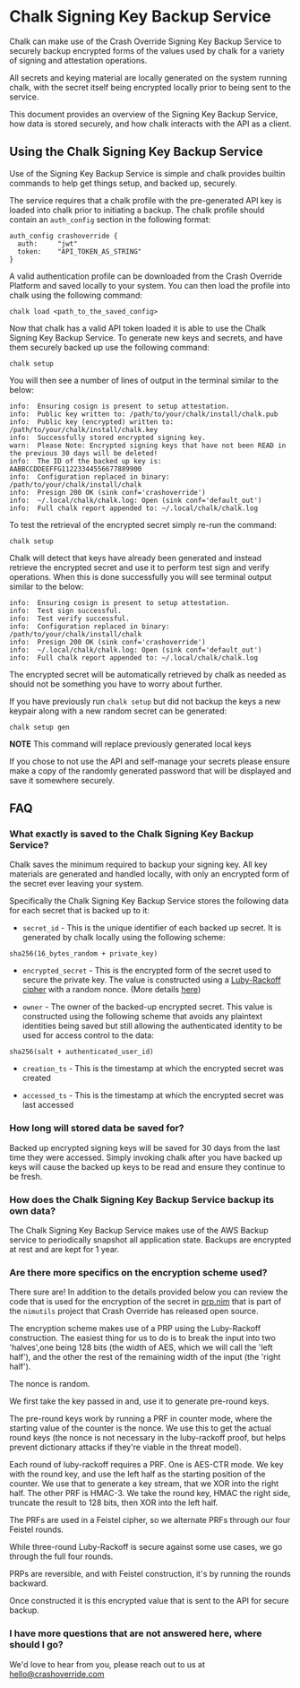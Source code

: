 # Chalk Signing Key Backup Service

Chalk can make use of the Crash Override Signing Key Backup Service
to securely backup encrypted forms of the values used by chalk for a
variety of signing and attestation operations.

All secrets and keying material are locally generated on the
system running chalk, with the secret itself being encrypted
locally prior to being sent to the service.

This document provides an overview of the Signing Key Backup Service,
how data is stored securely, and how chalk interacts with the API as a
client.

## Using the Chalk Signing Key Backup Service

Use of the Signing Key Backup Service is simple and chalk provides
builtin commands to help get things setup, and backed up, securely.

The service requires that a chalk profile with the pre-generated
API key is loaded into chalk prior to initiating a backup. The chalk
profile should contain an `auth_config` section in the following format:

```
auth_config crashoverride {
  auth:     "jwt"
  token:    "API_TOKEN_AS_STRING"
}
```

A valid authentication profile can be downloaded from the Crash Override
Platform and saved locally to your system. You can then load the 
profile into chalk using the following command:

```
chalk load <path_to_the_saved_config>
```

Now that chalk has a valid API token loaded it is able to use the Chalk
Signing Key Backup Service. To generate new keys and secrets, and have 
them securely backed up use the following command:

```
chalk setup
```

You will then see a number of lines of output in the terminal similar to
the below:

```
info:  Ensuring cosign is present to setup attestation.
info:  Public key written to: /path/to/your/chalk/install/chalk.pub
info:  Public key (encrypted) written to: /path/to/your/chalk/install/chalk.key
info:  Successfully stored encrypted signing key.
warn:  Please Note: Encrypted signing keys that have not been READ in the previous 30 days will be deleted!
info:  The ID of the backed up key is: AABBCCDDEEFFG11223344556677889900
info:  Configuration replaced in binary: /path/to/your/chalk/install/chalk
info:  Presign 200 OK (sink conf='crashoverride')
info:  ~/.local/chalk/chalk.log: Open (sink conf='default_out')
info:  Full chalk report appended to: ~/.local/chalk/chalk.log
```

To test the retrieval of the encrypted secret simply re-run the command:

```
chalk setup
```

Chalk will detect that keys have already been generated and instead
retrieve the encrypted secret and use it to perform test sign and
verify operations. When this is done successfully you will see terminal
output similar to the below:

```
info:  Ensuring cosign is present to setup attestation.
info:  Test sign successful.
info:  Test verify successful.
info:  Configuration replaced in binary: /path/to/your/chalk/install/chalk
info:  Presign 200 OK (sink conf='crashoverride')
info:  ~/.local/chalk/chalk.log: Open (sink conf='default_out')
info:  Full chalk report appended to: ~/.local/chalk/chalk.log
```

The encrypted secret will be automatically retrieved by chalk as needed
as should not be something you have to worry about further.

If you have previously run `chalk setup` but did not backup the keys
a new keypair along with a new random secret can be generated:

```
chalk setup gen
```

**NOTE** This command will replace previously generated local keys

If you chose to not use the API and self-manage your secrets please ensure
make a copy of the randomly generated password that will be displayed and
save it somewhere securely.

## FAQ

### What exactly is saved to the Chalk Signing Key Backup Service?

Chalk saves the minimum required to backup your signing key. All key
materials are generated and handled locally, with only an encrypted
form of the secret ever leaving your system.

Specifically the Chalk Signing Key Backup Service stores the following
data for each secret that is backed up to it:

- `secret_id` - This is the unique identifier of each backed up secret.
  It is generated by chalk locally using the following scheme:

```
sha256(16_bytes_random + private_key)
```

- `encrypted_secret` - This is the encrypted form of the secret used
  to secure the private key. The value is constructed using a
  [Luby-Rackoff cipher](https://link.springer.com/referenceworkentry/10.1007/978-1-4419-5906-5_590)
  with a random nonce. (More details [here](#are-there-more-specifics-on-the-encryption-scheme-used))

- `owner` - The owner of the backed-up encrypted secret. This value
  is constructed using the following scheme that avoids any plaintext
  identities being saved but still allowing the authenticated identity
  to be used for access control to the data:

```
sha256(salt + authenticated_user_id)
```

- `creation_ts` - This is the timestamp at which the encrypted secret
  was created

- `accessed_ts` - This is the timestamp at which the encrypted secret
  was last accessed

### How long will stored data be saved for?

Backed up encrypted signing keys will be saved for 30 days from the 
last time they were accessed. Simply invoking chalk after you have
backed up keys will cause the backed up keys to be read and ensure
they continue to be fresh.

### How does the Chalk Signing Key Backup Service backup its own data?

The Chalk Signing Key Backup Service  makes use of the AWS Backup 
service to periodically snapshot all application state. Backups are
encrypted at rest and are kept for 1 year.

### Are there more specifics on the encryption scheme used?

There sure are! In addition to the details provided below you can review
the code that is used for the encryption of the secret in
[prp.nim](https://github.com/crashappsec/nimutils/blob/main/nimutils/prp.nim)
that is part of the `nimutils` project that Crash Override has released
open source.

The encryption scheme makes use of a PRP using the Luby-Rackoff
construction. The easiest thing for us to do is to break the input
into two 'halves',one being 128 bits (the width of AES, which we
will call the 'left half'), and the other the rest of the remaining
width of the input (the 'right half').

The nonce is random.

We first take the key passed in and, use it to generate pre-round keys.

The pre-round keys work by running a PRF in counter mode, where the
starting value of the counter is the nonce. We use this to get the
actual round keys (the nonce is not necessary in the luby-rackoff
proof, but helps prevent dictionary attacks if they're viable in
the threat model).

Each round of luby-rackoff requires a PRF.
One is AES-CTR mode. We key with the round key, and use the left
half as the starting position of the counter. We use that to
generate a key stream, that we XOR into the right half.
The other PRF is HMAC-3. We take the round key, HMAC the right
side, truncate the result to 128 bits, then XOR into the left half.

The PRFs are used in a Feistel cipher, so we alternate PRFs through
our four Feistel rounds.

While three-round Luby-Rackoff is secure against some use cases, we
go through the full four rounds.

PRPs are reversible, and with Feistel construction, it's by
running the rounds backward.

Once constructed it is this encrypted value that is sent to the
API for secure backup.

### I have more questions that are not answered here, where should I go?

We'd love to hear from you, please reach out to us at
[hello@crashoverride.com](mailto:hello@crashoverride.com)
